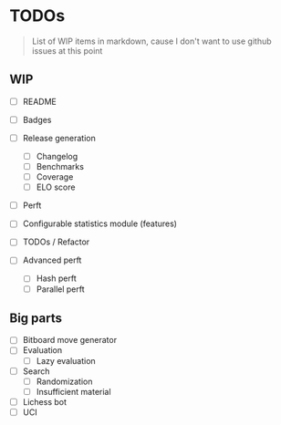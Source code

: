 # TODOs

> List of WIP items in markdown, cause I don't want to use github issues at this point

## WIP

- [ ] README
- [ ] Badges
- [ ] Release generation
  - [ ] Changelog
  - [ ] Benchmarks
  - [ ] Coverage
  - [ ] ELO score

- [ ] Perft
- [ ] Configurable statistics module (features)
- [ ] TODOs / Refactor

- [ ] Advanced perft
  - [ ] Hash perft
  - [ ] Parallel perft

## Big parts

- [ ] Bitboard move generator
- [ ] Evaluation
  - [ ] Lazy evaluation
- [ ] Search
  - [ ] Randomization
  - [ ] Insufficient material
- [ ] Lichess bot
- [ ] UCI
